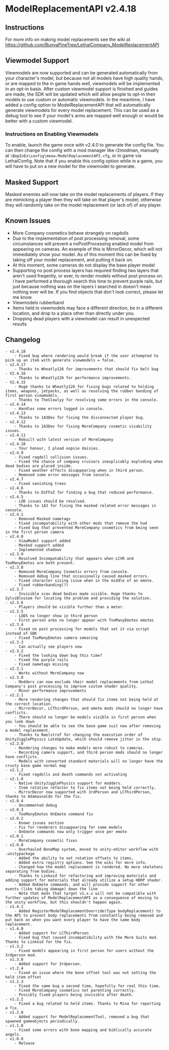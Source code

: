 # ModelReplacementAPI v2.4.18

## Instructions
For more info on making model replacements see the wiki at https://github.com/BunyaPineTree/LethalCompany_ModelReplacementAPI

## Viewmodel Support
Viewmodels are now supported and can be generated automatically from your character's model, but because not all models have high quality hands, or are mapped to the in game hands well, viewmodels will be implemented in an opt-in basis. 
After custom viewmodel support is finished and guides are made, the SDK will be updated which will allow people to opt-in their models to use custom or automatic viewmodels. 
In the meantime, I have added a config option to ModelReplacementAPI that will automatically generate viewmodels for every model replacement. This can be used as a debug tool to see if your model's arms are mapped well enough or would be better with a custom viewmodel.

### Instructions on Enabling Viewmodels
To enable, launch the game once with v2.4.0 to generate the config file. You can then change the config with a mod manager like r2modman, manually at `\BepInEx\config\meow.ModelReplacementAPI.cfg`, or in game via LethalConfig.
Note that if you enable this config option while in a game, you will have to put on a new model for the viewmodel to generate. 

## Masked Support 
Masked enemies will now take on the model replacements of players. 
If they are mimicking a player then they will take on that player's model, otherwise they will randomly take on the model replacement (or lack of) of any player. 

## Known Issues
- More Company cosmetics behave strangely on ragdolls
- Due to the implementation of post processing removal, some circumstances will prevent a noPostProcessing enabled model from appearing on cameras. An example of this is MirrorDecor, which will not immediately show your model. As of this moment this can be fixed by taking off your model replacement, and putting it back on. 
- At this moment, some cameras do not display the base player model
- Supporting no post process layers has required finding two layers that aren't used freqently, or ever, to render models without post process on. I have performed a thorough search this time to prevent purple rails, but just because nothing was on the layers I searched in doesn't mean nothing ever will be. If you find objects that don't look correct, please let me know.
- Viewmodels rubberband
- Items held in viewmodels may face a different direction, be in a different location, and drop to a place other than directly under you. 
- Dropping dead players with a viewmodel can result in unexpected results

## Changelog
	- v2.4.18
		- Fixed bug where rendering would break if the user attempted to pick up an item with generate viewmodels = false. 
	- v2.4.17
		- Thanks to Wheatly126 for improvements that should fix belt bag
	- V2.4.16
		- Thanks to Wheatly126 for performance improvements.  
	- V2.4.15
		- Huge thanks to Wheatly126 for fixing bugs related to holding items, weapons, jetpacks, as well as resolving the rubber banding of first person viewmodels.
		- Thanks to TheSlowlyy for resolving some errors in the console.
	- v2.4.14
		- Handles some errors logged in console.
	- v2.4.13
		- Thanks to 1A3Dev for fixing the disconnected player bug.
	- v2.4.12
		- Thanks to 1A3Dev for fixing MoreCompany cosmetic visability issues.
	- v2.4.11
		- Rebuilt with latest version of MoreCompany
	- v2.4.10
		- Your honour, I plead oopsie daisies.
	- v2.4.9
		- Fixed ragdoll collision issues. 
		- Fixed the chance of company cruisers inexplicably exploding when dead bodies are placed inside. 
		- Fixed weather effects disappearing when in third person. 
		- Removed some error messages from console.
	- v2.4.7
		- Fixed vanishing trees
	- v2.4.6
		- Thanks to DiFFoZ for finding a bug that reduced performance.
	- v2.4.5
		- LOD issues should be resolved. 
		- Thanks to 1A3 for fixing the masked related error messages in console.
	- v2.4.1
		- Removed Masked nametags
		- Fixed incompatability with other mods that remove the hud
		- Fixed bug that prevented MoreCompany cosmetics from being seen in the first person camera
	- v2.4.0
		- ViewModel support added
		- Masked support added
		- Implemented shadows
	- v2.3.9
		- Resolved Incompatability that appears when LCVR and TooManyEmotes are both present. 
	- v2.3.8
		- Removed MoreCompany Cosmetic errors from console.
		- Removed debug line that occasionally caused masked errors.
		- Fixed character sizing issue when in the middle of an emote. 
		- Fixed rubberbanding(?)
	- v2.3.7
		- Invisible scav dead bodies made visible. Huge thanks to SylviBlossom for locating the problem and providing the solution. 
	- v2.3.6
		- Players should be visible further than a meter. 
	- v2.3.5
		- LODS no longer show in third person
		- First person arms no longer appear with TooManyEmotes emotes
	- v2.3.4
		- Fixed no post processing for models that set it via script instead of SDK
		- Fixed TooManyEmotes camera smearing
	- v2.3.3
		- Can actually see players now
	- v2.3.2
		- Fixed the looking down bug this time? 
		- Fixed the purple rails
		- Fixed nametags missing
	- v2.3.1
		- Works without MoreCompany now
	- v2.3.0
		- Modders can now exclude their model replacements from Lethal Company's post processing to improve custom shader quality. 
		- Minor performance improvements
	- v2.2.1
		- More rendering changes that should fix items not being held at the correct location.
		- MirrorDecor, LCThirdPerson, and emote mods should no longer have conflicts.
		- There should no longer be models visible in first person when you look down
		- You should be able to see the base game suit now after removing a model replacement. 
		- Thanks to Naelstrof for changing the execution order of UnityJigglePhysics LateUpdate, which should remove jitter in the ship. 
	- v2.2.0
		- Rendering changes to make models more robust to cameras. 
		- Recording camera support, and third person mods should no longer have conflicts. 
		- Models with converted standard materials will no longer have the crusty base game normal map
	- v2.1.2
		- Fixed ragdolls and death commands not activating
	- v2.1.0
		- Native UnityJigglePhysics support for modders. 
		- Item rotation refactor to fix items not being held correctly. 
		- MirrorDecor now supported with 3rdPerson and LCThirdPerson, thanks to Adamasnaldo for the fix. 
	- v2.0.4
		- Uncommented debug
	- v2.0.3
		- TooManyEmotes OnEmote command fix
	- v2.0.2
		- Known issues section
		- Fix for renderers disappearing for some models
		- OnEmote commands now only trigger once per emote
	- v2.0.1
		- MoreCompany cosmetic fixes
	- v2.0.0
		- Overhauled BoneMap system, moved to unity-editor workflow with .unitypackage
		- Added the ability to set rotation offsets to items, 
		- Added extra registry options. See the wiki for more info. 
		- Changed how the model replacement is rendered. No more skeletons separating from bodies. 
		- Thanks to Linkoid for refactoring and improving materials and adding support for materials that already utilize a setup HDRP shader. 
		- Added OnEmote commands, and will provide support for other events (like taking damage) down the line 
		- Note that mods that target v1.x.x will not be compatible with further updates of ModelReplacementAPI as a consequence of moving to the unity workflow, but this shouldn't happen again. 
	- v1.4.1
		- Added RegisterModelReplacementOverride(Type bodyReplacement) to the API to prevent body replacements from constantly being removed and put back on when you want every player to have the same body replacement. 
	- v1.4.0
		- Added support for LCThirdPerson
		- Fixed bug that caused incompatibility with the More Suits mod. Thanks to Linkoid for the fix. 
	- v1.3.2
		- Fixed models appearing in first person for users without the 3rdperson mod.
	- v1.3.0
		- Added support for 3rdperson.
	- v1.2.4
		- Fixed an issue where the bone offset tool was not setting the held item offset
	- v1.2.3
		- Fixed the same bug a second time, hopefully for real this time. 
		- Fixed MoreCompany cosmetics not parenting correctly. 
		- Possibly fixed players being invisible after death. 
	- v1.2.2
		- Fixed a bug related to held items. Thanks to Mina for reporting a fix. 
	- v1.2.0
		- Added support for ModelReplacementTool, removed a bug that spawned gameobjects periodically. 
	- v1.1.0
		- Fixed some errors with bone mapping and biblically accurate angels. 
	- v1.0.0
		- Release